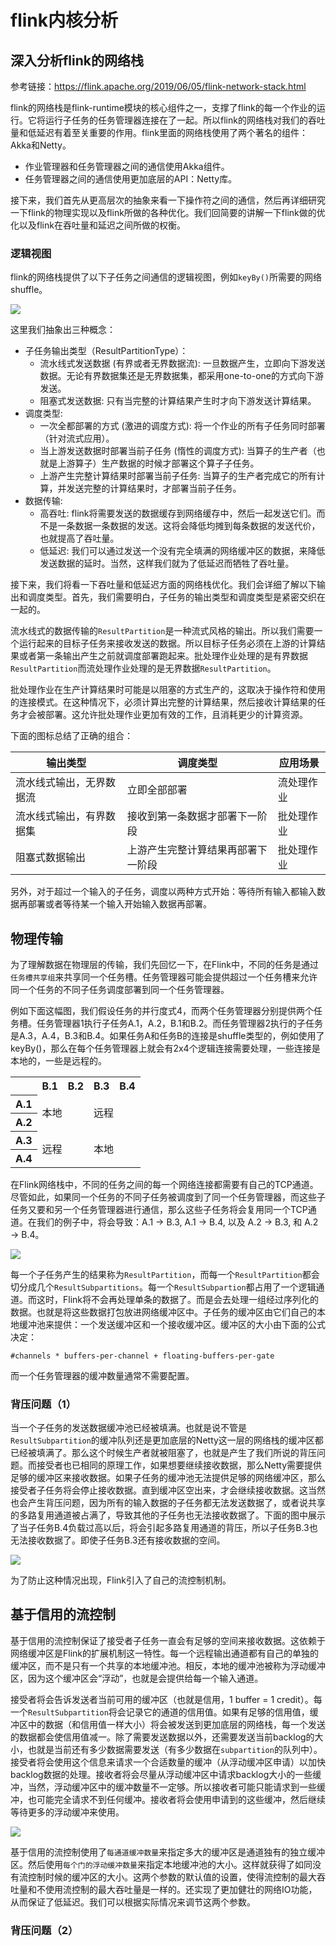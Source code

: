 # flink内核分析

## 深入分析flink的网络栈

参考链接：https://flink.apache.org/2019/06/05/flink-network-stack.html

flink的网络栈是flink-runtime模块的核心组件之一，支撑了flink的每一个作业的运行。它将运行子任务的任务管理器连接在了一起。所以flink的网络栈对我们的吞吐量和低延迟有着至关重要的作用。flink里面的网络栈使用了两个著名的组件：Akka和Netty。

- 作业管理器和任务管理器之间的通信使用Akka组件。
- 任务管理器之间的通信使用更加底层的API：Netty库。

接下来，我们首先从更高层次的抽象来看一下操作符之间的通信，然后再详细研究一下flink的物理实现以及flink所做的各种优化。我们回简要的讲解一下flink做的优化以及flink在吞吐量和延迟之间所做的权衡。

### 逻辑视图

flink的网络栈提供了以下子任务之间通信的逻辑视图，例如`keyBy()`所需要的网络shuffle。

![](./image/flink-network-stack1.png)

这里我们抽象出三种概念：

* 子任务输出类型（ResultPartitionType）：
  * 流水线式发送数据 (有界或者无界数据流): 一旦数据产生，立即向下游发送数据。无论有界数据集还是无界数据集，都采用one-to-one的方式向下游发送。
  * 阻塞式发送数据: 只有当完整的计算结果产生时才向下游发送计算结果。
* 调度类型:
  * 一次全都部署的方式 (激进的调度方式): 将一个作业的所有子任务同时部署（针对流式应用）。
  * 当上游发送数据时部署当前子任务 (惰性的调度方式): 当算子的生产者（也就是上游算子）生产数据的时候才部署这个算子子任务。
  * 上游产生完整计算结果时部署当前子任务: 当算子的生产者完成它的所有计算，并发送完整的计算结果时，才部署当前子任务。
* 数据传输:
  * 高吞吐: flink将需要发送的数据缓存到网络缓存中，然后一起发送它们。而不是一条数据一条数据的发送。这将会降低均摊到每条数据的发送代价，也就提高了吞吐量。
  * 低延迟: 我们可以通过发送一个没有完全填满的网络缓冲区的数据，来降低发送数据的延时。当然，这样我们就为了低延迟而牺牲了吞吐量。

接下来，我们将看一下吞吐量和低延迟方面的网络栈优化。我们会详细了解以下输出和调度类型。首先，我们需要明白，子任务的输出类型和调度类型是紧密交织在一起的。

流水线式的数据传输的`ResultPartition`是一种流式风格的输出。所以我们需要一个运行起来的目标子任务来接收发送的数据。所以目标子任务必须在上游的计算结果或者第一条输出产生之前就调度部署跑起来。批处理作业处理的是有界数据`ResultPartition`而流处理作业处理的是无界数据`ResultPartition`。

批处理作业在生产计算结果时可能是以阻塞的方式生产的，这取决于操作符和使用的连接模式。在这种情况下，必须计算出完整的计算结果，然后接收计算结果的任务才会被部署。这允许批处理作业更加有效的工作，且消耗更少的计算资源。

下面的图标总结了正确的组合：

| 输出类型 | 调度类型 | 应用场景 |
|---------|---------|---------|
| 流水线式输出，无界数据流 | 立即全部部署 | 流处理作业 |
| 流水线式输出，有界数据集 | 接收到第一条数据才部署下一阶段 | 批处理作业 |
| 阻塞式数据输出 | 上游产生完整计算结果再部署下一阶段 | 批处理作业 |

另外，对于超过一个输入的子任务，调度以两种方式开始：等待所有输入都输入数据再部署或者等待某一个输入开始输入数据再部署。

## 物理传输

为了理解数据在物理层的传输，我们先回忆一下，在Flink中，不同的任务是通过`任务槽共享组`来共享同一个任务槽。任务管理器可能会提供超过一个任务槽来允许同一个任务的不同子任务调度部署到同一个任务管理器。

例如下面这幅图，我们假设任务的并行度式4，而两个任务管理器分别提供两个任务槽。任务管理器1执行子任务A.1，A.2，B.1和B.2。而任务管理器2执行的子任务是A.3，A.4，B.3和B.4。如果任务A和任务B的连接是shuffle类型的，例如使用了keyBy()，那么在每个任务管理器上就会有2x4个逻辑连接需要处理，一些连接是本地的，一些是远程的。

<center>
<table class="tg">
  <tr>
    <th></th>
    <th class="tg-wide">B.1</th>
    <th class="tg-wide">B.2</th>
    <th class="tg-wide">B.3</th>
    <th class="tg-wide">B.4</th>
  </tr>
  <tr>
    <th class="tg-wide">A.1</th>
    <td class="tg-center" colspan="2" rowspan="2">本地</td>
    <td class="tg-center" colspan="2" rowspan="2">远程</td>
  </tr>
  <tr>
    <th class="tg-wide">A.2</th>
  </tr>
  <tr>
    <th class="tg-wide">A.3</th>
    <td class="tg-center" colspan="2" rowspan="2">远程</td>
    <td class="tg-center" colspan="2" rowspan="2">本地</td>
  </tr>
  <tr>
    <th class="tg-wide">A.4</th>
  </tr>
</table>
</center>

在Flink网络栈中，不同的任务之间的每一个网络连接都需要有自己的TCP通道。尽管如此，如果同一个任务的不同子任务被调度到了同一个任务管理器，而这些子任务又要和另一个任务管理器进行通信，那么这些子任务将会复用同一个TCP通道。在我们的例子中，将会导致：A.1 → B.3, A.1 → B.4, 以及 A.2 → B.3, 和 A.2 → B.4。

![](./image/flink-network-stack2.png)

每一个子任务产生的结果称为`ResultPartition`，而每一个`ResultPartition`都会切分成几个`ResultSubpartitions`。每一个`ResultSubpartion`都占用了一个逻辑通道。而这时，Flink将不会再处理单条的数据了。而是会去处理一组经过序列化的数据。也就是将这些数据打包放进网络缓冲区中。子任务的缓冲区由它们自己的本地缓冲池来提供：一个发送缓冲区和一个接收缓冲区。缓冲区的大小由下面的公式决定：

```
#channels * buffers-per-channel + floating-buffers-per-gate
```

而一个任务管理器的缓冲数量通常不需要配置。

### 背压问题（1）

当一个子任务的发送数据缓冲池已经被填满。也就是说不管是`ResultSubpartition`的缓冲队列还是更加底层的Netty这一层的网络栈的缓冲区都已经被填满了。那么这个时候生产者就被阻塞了，也就是产生了我们所说的背压问题。而接受者也已相同的原理工作，如果想要继续接收数据，那么Netty需要提供足够的缓冲区来接收数据。如果子任务的缓冲池无法提供足够的网络缓冲区，那么接受者子任务将会停止接收数据。直到缓冲区空出来，才会继续接收数据。这当然也会产生背压问题，因为所有的输入数据的子任务都无法发送数据了，或者说共享的多路复用通道被占满了，导致其他的子任务也无法接收数据了。下面的图中展示了当子任务B.4负载过高以后，将会引起多路复用通道的背压，所以子任务B.3也无法接收数据了。即使子任务B.3还有接收数据的空间。

![](./image/flink-network-stack3.png)

为了防止这种情况出现，Flink引入了自己的流控制机制。

## 基于信用的流控制

基于信用的流控制保证了接受者子任务一直会有足够的空间来接收数据。这依赖于网络缓冲区是Flink的扩展机制这一特性。每一个远程输出通道都有自己的单独的缓冲区，而不是只有一个共享的本地缓冲池。相反，本地的缓冲池被称为浮动缓冲区，因为这个缓冲区会“浮动”，也就是会提供给每一个输入通道。

接受者将会告诉发送者当前可用的缓冲区（也就是信用，1 buffer = 1 credit）。每一个`ResultSubpartition`将会记录它的通道的信用值。如果有足够的信用值，缓冲区中的数据（和信用值一样大小）将会被发送到更加底层的网络栈，每一个发送的数据都会使信用值减一。除了需要发送数据以外，还需要发送当前backlog的大小，也就是当前还有多少数据需要发送（有多少数据在`subpartition`的队列中）。接受者将会使用这个信息来请求一个合适数量的缓冲（从浮动缓冲区申请）以加快backlog数据的处理。接收者将会尽量从浮动缓冲区中请求backlog大小的一些缓冲，当然，浮动缓冲区中的缓冲数量不一定够。所以接收者可能只能请求到一些缓冲，也可能完全请求不到任何缓冲。接收者将会使用申请到的这些缓冲，然后继续等待更多的浮动缓冲来使用。

![](image/flink-network-stack4.png)

基于信用的流控制使用了`每通道缓冲数量`来指定多大的缓冲区是通道独有的独立缓冲区。然后使用`每个门的浮动缓冲数量`来指定本地缓冲池的大小。这样就获得了如同没有流控制时候的缓冲区的大小。这两个参数的默认值的设置，使得流控制的最大吞吐量和不使用流控制的最大吞吐量是一样的。还实现了更加健壮的网络IO功能，从而保证了低延迟。我们可以根据实际情况来调节这两个参数。

### 背压问题（2）

